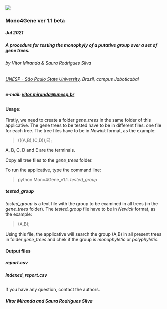 ![](https://i.imgur.com/0y2WqLA.png)

### Mono4Gene ver 1.1 beta      
##### Jul 2021
##### A procedure for testing the monophyly of a putative group over a set of gene trees.

###### by Vitor Miranda & Saura Rodrigues Silva
###### [UNESP - São Paulo State University](http://www.fcav.unesp.br/vmiranda), Brazil, campus Jaboticabal 
##### e-mail: vitor.miranda@unesp.br
##

#### Usage:

Firstly, we need to create a folder *gene_trees* in the same folder of this applicative. 
The gene trees to be tested have to be in different files: one file for each tree.
The tree files have to be in *Newick* format, as the example:

>(((A,B),(C,D)),E);

A, B, C, D and E are the terminals.

Copy all tree files to the *gene_trees* folder.

To run the applicative, type the command line:

> python Mono4Gene_v1.1. *tested_group*

##### tested_group
*tested_group* is a text file with the group to be examined in all trees (in the *gene_trees* folder). 
The *tested_group* file have to be in *Newick* format, as the example:

>(A,B);

Using this file, the applicative will search the group (A,B) in all present trees in folder *gene_trees* and chek if the group is *monophyletic* or *polyphyletic*. 

#### Output files

##### report.csv

##### indexed_report.csv



##
If you have any question, contact the authors.

##### Vitor Miranda and Saura Rodrigues Silva
